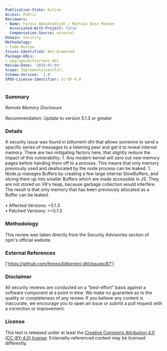 ```yaml
---
Publication-State: Active
Access: Public
Reviewers:
- Name: Feross Aboukhadijeh / Mathias Buss Madsen
  Associated-With-Project: false
  Compensation-Source: external
Domain: Security
Methodology:
- Code-Review
Issues-Identified: Not-Examined
Package-URLs:
- pkg:npm/bittorrent-dht
Review-Date: '2016-01-04'
Scope: Implementation/Full
Schema-Version: '1.0'
SPDX-License-Identifier: CC-BY-4.0
---
```

### Summary
*Remote Memory Disclosure*<br><br>Recommendation: Update to version 5.1.3 or greater
### Details
A security issue was found in bittorrent-dht that allows someone to send a specific series of messages to a listening peer and get it to reveal internal memory.  There are two mitigating factors here, that slightly reduce the impact of this vulnerability:  1. Any modern kernel will zero out new memory pages before handing them off to a process. This means that only memory previously used and deallocated by the node process can be leaked. 1. Node.js manages Buffers by creating a few large internal SlowBuffers, and slicing them up into smaller Buffers which are made accessible in JS. They are not stored on V8's heap, because garbage collection would interfere. The result is that only memory that has been previously allocated as a Buffer can be leaked.
<br><br>• Affected Versions: <5.1.3
<br>• Patched Versions: >=5.1.3
### Methodology
This review was taken directly from the Security Advisories section of npm's official website.
### External References
['https://github.com/feross/bittorrent-dht/issues/87']
### Disclaimer
All security reviews are conducted on a "best-effort" basis against a software component at a point in time. We make no guarantee as to the quality or completeness of any review. If you believe any content is inaccurate, we encourage you to open an issue or submit a pull request with a correction or improvement.
### License
This text is released under at least the [Creative Commons Attribution 4.0 (CC-BY-4.0) license](https://creativecommons.org/licenses/by/4.0/legalcode.txt). Externally-referenced content may be licensed differently.

